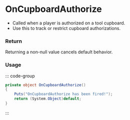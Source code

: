 <Badge type="danger" text="Carbon Compatible"/><Badge type="warning" text="Oxide Compatible"/>
# OnCupboardAuthorize
- Called when a player is authorized on a tool cupboard.
- Use this to track or restrict cupboard authorizations.
### Return
Returning a non-null value cancels default behavior.

### Usage
::: code-group
```csharp [Example]
private object OnCupboardAuthorize()
{
	Puts("OnCupboardAuthorize has been fired!");
	return (System.Object)default;
}
```
:::
